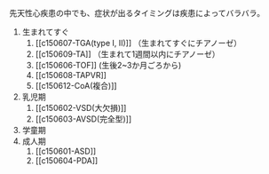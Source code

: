 先天性心疾患の中でも、症状が出るタイミングは疾患によってバラバラ。

1. 生まれてすぐ
	1. [[c150607-TGA(type I, II)]] （生まれてすぐにチアノーゼ）
	2. [[c150609-TA]] （生まれて1週間以内にチアノーゼ）
	3. [[c150606-TOF]] (生後2~3か月ごろから)
	4. [[c150608-TAPVR]]
	5. [[c150612-CoA(複合)]]
2. 乳児期
	1. [[c150602-VSD(大欠損)]]
	2. [[c150603-AVSD(完全型)]]
3. 学童期
4. 成人期
	1. [[c150601-ASD]]
	2. [[c150604-PDA]]
